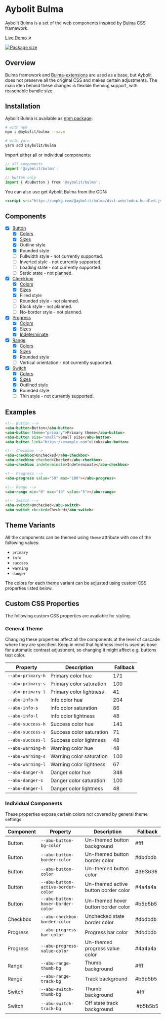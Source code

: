 # Aybolit Bulma

Aybolit Bulma is a set of the web components inspired by [Bulma](https://bulma.io) CSS framework.

[Live Demo ↗](https://web-padawan.github.io/aybolit/)

[![Package size](https://badgen.net/bundlephobia/minzip/@aybolit/bulma)](https://bundlephobia.com/result?p=@aybolit/bulma)

## Overview

Bulma framework and [Bulma-extensions](https://wikiki.github.io) are used as a base, but Aybolit does not preserve all the original CSS and makes certain adjustments. The main idea behind these changes is flexible theming support, with reasonable bundle size.

## Installation

Aybolit Bulma is available as [npm package](https://www.npmjs.com/package/@aybolit/bulma):

```sh
# with npm
npm i @aybolit/bulma --save

# with yarn
yarn add @aybolit/bulma
```

Import either all or individual components:

```js
// all components
import '@aybolit/bulma';

// button only
import { AbuButton } from '@aybolit/bulma';
```

You can also use get Aybolit Bulma from the CDN:

```html
<script src="https://unpkg.com/@aybolit/bulma/dist-web/index.bundled.js?module" type="module"></script>
```

## Components

- [x] [Button](https://bulma.io/documentation/elements/button/)
  - [x] [Colors](https://bulma.io/documentation/elements/button/#colors)
  - [x] [Sizes](https://bulma.io/documentation/elements/button/#sizes)
  - [x] Outline style
  - [x] Rounded style
  - [ ] Fullwidth style - not currently supported.
  - [ ] Inverted style - not currently supported.
  - [ ] Loading state - not currently supported.
  - [ ] Static state - not planned.
- [x] [Checkbox](https://wikiki.github.io/form/checkradio/)
  - [x] [Colors](https://wikiki.github.io/form/checkradio/#colors)
  - [x] [Sizes](https://wikiki.github.io/form/checkradio/#sizes)
  - [x] Filled style
  - [ ] Rounded style - not planned.
  - [ ] Block style - not planned.
  - [ ] No-border style - not planned.
- [x] [Progress](https://bulma.io/documentation/elements/progress/)
  - [x] [Colors](https://bulma.io/documentation/elements/progress/#colors)
  - [x] [Sizes](https://bulma.io/documentation/elements/progress/#sizes)
  - [x] [Indeterminate](https://bulma.io/documentation/elements/progress/#indeterminate)
- [x] [Range](https://wikiki.github.io/form/slider/)
  - [x] [Colors](https://wikiki.github.io/form/slider/#colors)
  - [x] [Sizes](https://wikiki.github.io/form/slider/#sizes)
  - [x] Rounded style
  - [ ] Vertical orientation - not currently supported.
- [x] [Switch](https://wikiki.github.io/form/switch/)
  - [x] [Colors](https://wikiki.github.io/form/switch/#colors)
  - [x] [Sizes](https://wikiki.github.io/form/switch/#sizes)
  - [x] Outlined style
  - [x] Rounded style
  - [ ] Thin style - not currently supported.

## Examples

```html
<!-- Button -->
<abu-button>Button</abu-button>
<abu-button theme="primary">Primary theme</abu-button>
<abu-button size="small">Small size</abu-button>
<abu-button link="https://example.com">Link</abu-button>

<!-- Checkbox -->
<abu-checkbox>Unchecked</abu-checkbox>
<abu-checkbox checked>Checked</abu-checkbox>
<abu-checkbox indeterminate>Indeterminate</abu-checkbox>

<!-- Progress -->
<abu-progress value="50" max="100"></abu-progress>

<!-- Range -->
<abu-range min="0" max="10" value="5"></abu-range>

<!-- Switch -->
<abu-switch>Unchecked</abu-switch>
<abu-switch checked>Checked</abu-switch>
```

## Theme Variants

All the components can be themed using `theme` attribute with one of the following values:

- `primary`
- `info`
- `success`
- `warning`
- `danger`

The colors for each theme variant can be adjusted using custom CSS properties listed below.

## Custom CSS Properties

The following custom CSS properties are available for styling.

### General Theme

Changing these properties affect all the components at the level of cascade where they are specified. Keep in mind that lightness level is used as base for automatic contrast adjustment, so changing it might affect e.g. buttons text color.

| Property | Description | Fallback |
|----------|-------------|----------|
| `--abu-primary-h` | Primary color hue | 171 |
| `--abu-primary-s` | Primary color saturation | 100 |
| `--abu-primary-l` | Primary color lightness | 41 |
| `--abu-info-h` | Info color hue | 204 |
| `--abu-info-s` | Info color saturation | 86 |
| `--abu-info-l` | Info color lightness | 48 |
| `--abu-success-h` | Success color hue | 141 |
| `--abu-success-s` | Success color saturation | 71 |
| `--abu-success-l` | Success color lightness | 48 |
| `--abu-warning-h` | Warning color hue | 48 |
| `--abu-warning-s` | Warning color saturation | 100 |
| `--abu-warning-l` | Warning color lightness | 67 |
| `--abu-danger-h` | Danger color hue | 348 |
| `--abu-danger-s` | Danger color saturation | 100 |
| `--abu-danger-l` | Danger color lightness | 48 |

### Individual Components

These properties expose certain colors not covered by general theme settings.

| Component | Property | Description | Fallback |
|-----------|----------|-------------|----------|
| Button    | `--abu-button-bg-color` | Un-themed button background | #fff |
| Button    | `--abu-button-border-color` | Un-themed button border color | #dbdbdb |
| Button    | `--abu-button-color` | Un-themed button color | #363636 |
| Button    | `--abu-button-active-border-color` | Un-themed active button border color | #4a4a4a |
| Button    | `--abu-button-hover-border-color` | Un-themed hover button border color | #b5b5b5 |
| Checkbox  | `--abu-checkbox-border-color` | Unchecked state border color | #dbdbdb |
| Progress  | `--abu-progress-bar-color` | Progress bar color | #dbdbdb |
| Progress  | `--abu-progress-value-color` | Un-themed progress value color | #4a4a4a |
| Range     | `--abu-range-thumb-bg` | Thumb background | #fff |
| Range     | `--abu-range-track-bg` | Track background | #b5b5b5 |
| Switch    | `--abu-switch-thumb-bg` | Thumb background | #fff |
| Switch    | `--abu-switch-track-bg` | Off state track background | #b5b5b5 |
